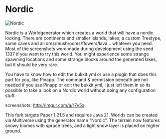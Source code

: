 Nordic
======

![Nordic](https://i.imgur.com/KJ3Di.png)

Nordic is a Worldgenerator which creates a world that will have a nordic looking. There are continents and smaller islands, lakes, a custom Treetype, some caves and all ores/mushrooms/flowers/lava... whatever you need. Most of the screenshots were made during development using the seed 1337 if you want to try this world. You might experience some strange spawning locations and some strange blocks around the generated lakes, but it should be very rare.

You have to know how to edit the bukkit.yml or use a plugin that does this part for you, like Pinapp.
The command & permission beneath are not needed if you use Pinapp or edit the bukkit.yml, i just left them in so its possible to take a look on a Nordic world without doing any configuration stuff.

screenshots: http://imgur.com/a/r7v5x

This fork targets Paper 1.21.5 and requires Java 21. Worlds can be created via Multiverse using the generator name "Nordic".
The terrain now features snowy biomes with spruce trees, and a light snow layer is placed on higher ground.
